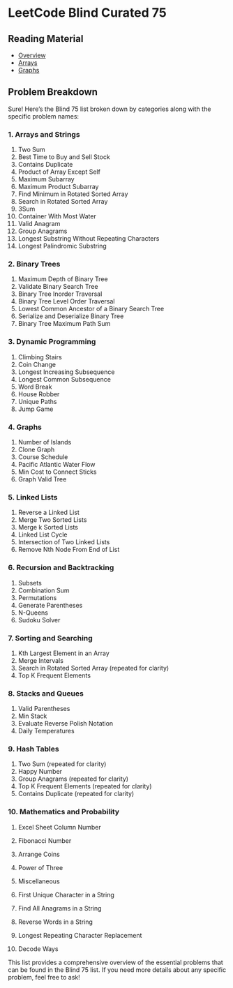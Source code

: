 # LeetCode Blind Curated 75

## Reading Material
* [Overview](https://www.educative.io/blog/leetcode-blind-75-patterns)
* [Arrays](https://medium.com/@ulucozdenvar/ace-your-coding-interview-blind-75-solved-and-explained-part-1-arrays-4692c04891e0)
* [Graphs](https://www.cs.princeton.edu/~wayne/kleinberg-tardos/pdf/03Graphs.pdf)

## Problem Breakdown
Sure! Here’s the Blind 75 list broken down by categories along with the specific problem names:

### 1. **Arrays and Strings**
1. Two Sum
1. Best Time to Buy and Sell Stock
1. Contains Duplicate
1. Product of Array Except Self
1. Maximum Subarray
1. Maximum Product Subarray
1. Find Minimum in Rotated Sorted Array
1. Search in Rotated Sorted Array
1. 3Sum
1. Container With Most Water
1. Valid Anagram
1. Group Anagrams
1. Longest Substring Without Repeating Characters
1. Longest Palindromic Substring

### 2. **Binary Trees**
1. Maximum Depth of Binary Tree
1. Validate Binary Search Tree
1. Binary Tree Inorder Traversal
1. Binary Tree Level Order Traversal
1. Lowest Common Ancestor of a Binary Search Tree
1. Serialize and Deserialize Binary Tree
1. Binary Tree Maximum Path Sum

### 3. **Dynamic Programming**
1. Climbing Stairs
1. Coin Change
1. Longest Increasing Subsequence
1. Longest Common Subsequence
1. Word Break
1. House Robber
1. Unique Paths
1. Jump Game

### 4. **Graphs**
1. Number of Islands
1. Clone Graph
1. Course Schedule
1. Pacific Atlantic Water Flow
1. Min Cost to Connect Sticks
1. Graph Valid Tree

### 5. **Linked Lists**
1. Reverse a Linked List
1. Merge Two Sorted Lists
1. Merge k Sorted Lists
1. Linked List Cycle
1. Intersection of Two Linked Lists
1. Remove Nth Node From End of List

### 6. **Recursion and Backtracking**
1. Subsets
1. Combination Sum
1. Permutations
1. Generate Parentheses
1. N-Queens
1. Sudoku Solver

### 7. **Sorting and Searching**
1. Kth Largest Element in an Array
1. Merge Intervals
1. Search in Rotated Sorted Array (repeated for clarity)
1. Top K Frequent Elements

### 8. **Stacks and Queues**
1. Valid Parentheses
1. Min Stack
1. Evaluate Reverse Polish Notation
1. Daily Temperatures

### 9. **Hash Tables**
1. Two Sum (repeated for clarity)
1. Happy Number
1. Group Anagrams (repeated for clarity)
1. Top K Frequent Elements (repeated for clarity)
1. Contains Duplicate (repeated for clarity)

### 10. **Mathematics and Probability**
1. Excel Sheet Column Number
1. Fibonacci Number
1. Arrange Coins
1. Power of Three

11. Miscellaneous
1. First Unique Character in a String
1. Find All Anagrams in a String
1. Reverse Words in a String
1. Longest Repeating Character Replacement
1. Decode Ways

This list provides a comprehensive overview of the essential problems that can be found in the Blind 75 list. If you need more details about any specific problem, feel free to ask!